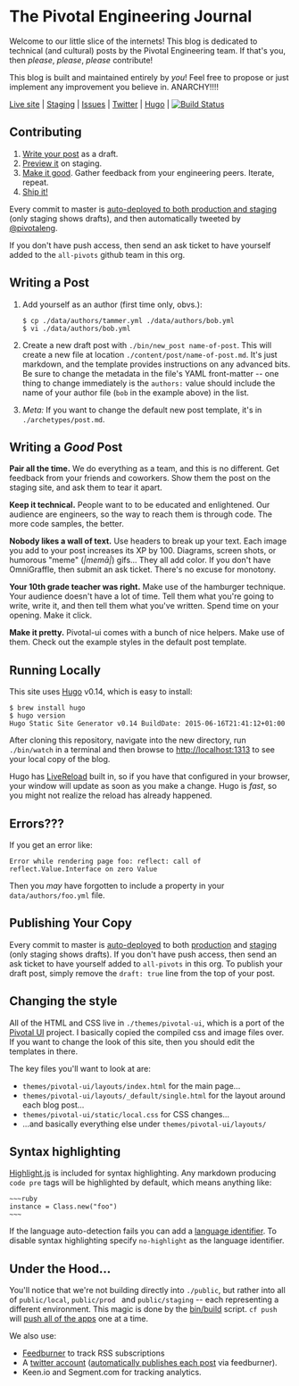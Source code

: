 # The Pivotal Engineering Journal

Welcome to our little slice of the internets!  This blog is dedicated to technical (and cultural) posts by the Pivotal Engineering team.  If that's you, then *please*, *please*, *please* contribute!  

This blog is built and maintained entirely by *you*!  Feel free to propose or just implement any improvement you believe in.  ANARCHY!!!!

[Live site](http://engineering.pivotal.io/) | [Staging](http://pivotal-cf-blog-staging.cfapps.io/) | [Issues](https://github.com/pivotal/blog/issues) | [Twitter](https://twitter.com/pivotaleng) | [Hugo](http://gohugo.io/) | [![Build Status](https://travis-ci.org/pivotal/blog.svg?branch=master)](https://travis-ci.org/pivotal/blog)

## Contributing

1. [Write your post](https://github.com/pivotal/blog#writing-a-post) as a draft.
1. [Preview it](http://pivotal-cf-blog-staging.cfapps.io/) on staging.
1. [Make it good](https://github.com/pivotal/blog#writing-a-good-post). Gather feedback from your engineering peers.  Iterate, repeat.
1. [Ship it!](https://github.com/pivotal/blog#publishing-your-copy)

Every commit to master is [auto-deployed to both production and staging](https://travis-ci.org/pivotal/blog/builds) (only staging shows drafts), and then automatically tweeted by [@pivotaleng](https://twitter.com/pivotaleng).  

If you don't have push access, then send an ask ticket to have yourself added to the `all-pivots` github team in this org.

## Writing a Post

1. Add yourself as an author (first time only, obvs.):

    ~~~
    $ cp ./data/authors/tammer.yml ./data/authors/bob.yml
    $ vi ./data/authors/bob.yml
    ~~~

1. Create a new draft post with `./bin/new_post name-of-post`.  This will create a new file at location `./content/post/name-of-post.md`. It's just markdown, and the template provides instructions on any advanced bits.  Be sure to change the metadata in the file's YAML front-matter -- one thing to change immediately is the `authors:` value should include the name of your author file (`bob` in the example above) in the list.

1. *Meta:* If you want to change the default new post template, it's in `./archetypes/post.md`.

## Writing a _Good_ Post

**Pair all the time.**  We do everything as a team, and this is no different.  Get feedback from your friends and coworkers.  Show them the post on the staging site, and ask them to tear it apart.

**Keep it technical.**  People want to to be educated and enlightened.  Our audience are engineers, so the way to reach them is through code.  The more code samples, the better.

**Nobody likes a wall of text.**  Use headers to break up your text.  Each image you add to your post increases its XP by 100.  Diagrams, screen shots, or humorous "meme" (_|memā|_) gifs...  They all add color.  If you don't have OmniGraffle, then submit an ask ticket.  There's no excuse for monotony.

**Your 10th grade teacher was right.**  Make use of the hamburger technique.  Your audience doesn't have a lot of time.  Tell them what you're going to write, write it, and then tell them what you've written.  Spend time on your opening.  Make it click.

**Make it pretty.** Pivotal-ui comes with a bunch of nice helpers.  Make use of them.  Check out the example styles in the default post template.

## Running Locally

This site uses [Hugo](http://gohugo.io) v0.14, which is easy to install:

~~~
$ brew install hugo
$ hugo version
Hugo Static Site Generator v0.14 BuildDate: 2015-06-16T21:41:12+01:00
~~~

After cloning this repository, navigate into the new directory, run `./bin/watch` in a terminal and then browse to [http://localhost:1313](http://localhost:1313) to see your local copy of the blog.

Hugo has [LiveReload](http://livereload.com/) built in, so if you have that configured in your browser, your window will update as soon as you make a change.  Hugo is *fast*, so you might not realize the reload has already happened.

## Errors???

If you get an error like:

```
Error while rendering page foo: reflect: call of reflect.Value.Interface on zero Value
```

Then you _may_ have forgotten to include a property in your `data/authors/foo.yml` file.

## Publishing Your Copy

Every commit to master is [auto-deployed](https://travis-ci.org/pivotal/blog) to both [production](http://engineering.pivotal.io/) and [staging](http://pivotal-cf-blog-staging.cfapps.io/) (only staging shows drafts).  If you don't have push access, then send an ask ticket to have yourself added to `all-pivots` in this org. To publish your draft post, simply remove the `draft: true` line from the top of your post.

## Changing the style

All of the HTML and CSS live in `./themes/pivotal-ui`, which is a port of the [Pivotal UI](https://github.com/pivotal-cf/pivotal-ui) project.  I basically copied the compiled css and image files over.  If you want to change the look of this site, then you should edit the templates in there.

The key files you'll want to look at are:

* `themes/pivotal-ui/layouts/index.html` for the main page...
* `themes/pivotal-ui/layouts/_default/single.html` for the layout around each blog post...
* `themes/pivotal-ui/static/local.css` for CSS changes...
* ...and basically everything else under `themes/pivotal-ui/layouts/`

## Syntax highlighting

[Highlight.js](https://highlightjs.org/) is included for syntax highlighting. Any markdown producing `code pre` tags will be highlighted by default, which means anything like:

<pre><code>~~~ruby
instance = Class.new("foo")
~~~
</code></pre>

If the language auto-detection fails you can add a [language identifier](https://help.github.com/articles/github-flavored-markdown/#syntax-highlighting). To disable syntax highlighting specify `no-highlight` as the language identifier.


## Under the Hood...

You'll notice that we're not building directly into `./public`, but rather into all of `public/local`, `public/prod ` and `public/staging` -- each representing a different environment.  This magic is done by the [bin/build](https://github.com/pivotal/blog/blob/master/bin/build) script.  `cf push` will [push all of the apps](https://github.com/pivotal/blog/blob/master/manifest.yml) one at a time.

We also use: 

* [Feedburner](https://feedburner.google.com/fb/a/dashboard?id=lkvb0prnrmdpd4tdcvgd6uorpo) to track RSS subscriptions
* A [twitter account](https://twitter.com/pivotaleng) ([automatically publishes each post](https://feedburner.google.com/fb/a/socialize?id=lkvb0prnrmdpd4tdcvgd6uorpo) via feedburner).
* Keen.io and Segment.com for tracking analytics.
